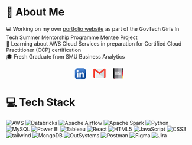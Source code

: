 <!--
**scyt01/scyt01** is a ✨ _special_ ✨ repository because its `README.md` (this file) appears on your GitHub profile.

Here are some ideas to get you started:

- 🔭 I’m currently working on ...
- 🌱 I’m currently learning ...
- 👯 I’m looking to collaborate on ...
- 🤔 I’m looking for help with ...
- 💬 Ask me about ...
- 📫 How to reach me: ...
- 😄 Pronouns: ...
- ⚡ Fun fact: ...
-->

# 💫 About Me
💻 Working on my own [portfolio website](https://sharon-chua.vercel.app/) as part of the GovTech Girls In Tech Summer Mentorship Programme Mentee Project<br>🌱 Learning about AWS Cloud Services in preparation for Certified Cloud Practitioner (CCP) certification<br>🎓 Fresh Graduate from SMU Business Analytics

<div align="center">
<a href="https://www.linkedin.com/in/sharoncyt/"><img alt="LinkedIn" src="linkedin.png" height="30" ></a>&nbsp;&nbsp;&nbsp;&nbsp;
<a href="mailto:sharoncyt28@gmail.com"><img alt="Gmail" src="gmail.png" height="33"></a>&nbsp;&nbsp;&nbsp;&nbsp;
<a href="https://sharon-chua.vercel.app/"><img alt="Portfolio Website" src="portfolio.png" height="30"></a>
</div>

# 💻 Tech Stack
![AWS](https://img.shields.io/badge/AWS-000.svg?style=for-the-badge&logo=amazon-aws)
![Databricks](https://img.shields.io/badge/databricks-000.svg?style=for-the-badge&logo=databricks)
![Apache Airflow](https://img.shields.io/badge/Apache%20Airflow-000?style=for-the-badge&logo=Apache%20Airflow&logoColor=white)
![Apache Spark](https://img.shields.io/badge/Apache%20Spark-000?style=for-the-badge&logo=apachespark)
![Python](https://img.shields.io/badge/python-000?style=for-the-badge&logo=python&logoColor=ffd343)
![MySQL](https://img.shields.io/badge/mysql-000.svg?style=for-the-badge&logo=mysql&logoColor=white)
![Power BI](https://img.shields.io/badge/power_bi-000?style=for-the-badge&logo=powerbi)
![Tableau](https://img.shields.io/badge/tableau-000?style=for-the-badge&logo=tableau) 
![React](https://img.shields.io/badge/react-000.svg?style=for-the-badge&logo=react)
![HTML5](https://img.shields.io/badge/html5-000.svg?style=for-the-badge&logo=html5)
![JavaScript](https://img.shields.io/badge/javascript-000.svg?style=for-the-badge&logo=javascript)
![CSS3](https://img.shields.io/badge/css3-000.svg?style=for-the-badge&logo=css3&logoColor=white)
![tailwind](https://img.shields.io/badge/Tailwind%20CSS-000?style=for-the-badge&logo=tailwind-css&logoColor=38B2AC)
![MongoDB](https://img.shields.io/badge/MongoDB-000.svg?style=for-the-badge&logo=mongodb)
![OutSystems](https://img.shields.io/badge/outsystems-000?style=for-the-badge&logo=outsystems) 
![Postman](https://img.shields.io/badge/Postman-000?style=for-the-badge&logo=postman)
![Figma](https://img.shields.io/badge/figma-000.svg?style=for-the-badge&logo=figma&logoColor=white)
![Jira](https://img.shields.io/badge/jira-000.svg?style=for-the-badge&logo=jira)
